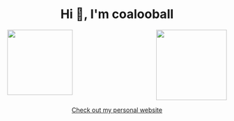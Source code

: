 <h1 align="center">Hi 👋, I'm coalooball</h1>

<div style="display: flex; justify-content: space-between;">
    <img height="150px"
        src="https://github-readme-stats.vercel.app/api?username=coalooball&show_icons=true&cache_seconds=86400&theme=chartreuse-dark" />
<!--     <img height="150px"
        src="https://github-readme-streak-stats.herokuapp.com?user=coalooball&theme=chartreuse-dark&hide_border=true&date_format=n%2Fj%5B%2FY%5D" /> -->
    <img height="162px"
        src="https://github-readme-stats.vercel.app/api/top-langs/?username=coalooball&hide=html&hide_title=true&hide_border=true&layout=compact&langs_count=6&theme=chartreuse-dark" />
</div>

<p align="center">
    <a href="https://coalooball.github.io/">Check out my personal website</a>
</p>
